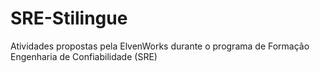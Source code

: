 # SRE-Stilingue
Atividades propostas pela ElvenWorks durante o programa de Formação Engenharia de Confiabilidade (SRE)
